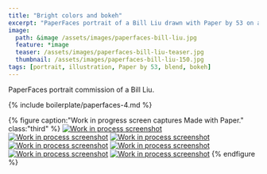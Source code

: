 ```yaml
---
title: "Bright colors and bokeh"
excerpt: "PaperFaces portrait of a Bill Liu drawn with Paper by 53 on an iPad."
image: 
  path: &image /assets/images/paperfaces-bill-liu.jpg 
  feature: *image
  teaser: /assets/images/paperfaces-bill-liu-teaser.jpg
  thumbnail: /assets/images/paperfaces-bill-liu-150.jpg
tags: [portrait, illustration, Paper by 53, blend, bokeh]
---
```


PaperFaces portrait commission of a Bill Liu.

{% include boilerplate/paperfaces-4.md %}

{% figure caption:"Work in progress screen captures Made with Paper." class:"third" %}
[![Work in process screenshot](/assets/images/paperfaces-bill-liu-process-1-600.jpg)](/assets/images/paperfaces-bill-liu-process-1-lg.jpg)
[![Work in process screenshot](/assets/images/paperfaces-bill-liu-process-2-600.jpg)](/assets/images/paperfaces-bill-liu-process-2-lg.jpg)
[![Work in process screenshot](/assets/images/paperfaces-bill-liu-process-3-600.jpg)](/assets/images/paperfaces-bill-liu-process-3-lg.jpg)
[![Work in process screenshot](/assets/images/paperfaces-bill-liu-process-4-600.jpg)](/assets/images/paperfaces-bill-liu-process-4-lg.jpg)
[![Work in process screenshot](/assets/images/paperfaces-bill-liu-process-5-600.jpg)](/assets/images/paperfaces-bill-liu-process-5-lg.jpg)
[![Work in process screenshot](/assets/images/paperfaces-bill-liu-process-6-600.jpg)](/assets/images/paperfaces-bill-liu-process-6-lg.jpg)
[![Work in process screenshot](/assets/images/paperfaces-bill-liu-process-7-600.jpg)](/assets/images/paperfaces-bill-liu-process-7-lg.jpg)
{% endfigure %}
